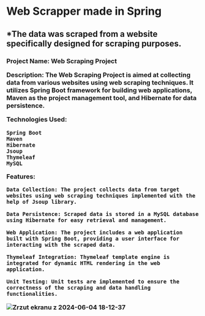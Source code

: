<h1>Web Scrapper made in Spring</h1>
<h2>*The data was scraped from a website specifically designed for scraping purposes.</h2>
<h3>Project Name: Web Scraping Project

Description:
The Web Scraping Project is aimed at collecting data from various websites using web scraping techniques. It utilizes Spring Boot framework for building web applications, Maven as the project management tool, and Hibernate for data persistence.

Technologies Used:

    Spring Boot
    Maven
    Hibernate
    Jsoup
    Thymeleaf
    MySQL
    
Features:

    Data Collection: The project collects data from target websites using web scraping techniques implemented with the help of Jsoup library.
    
    Data Persistence: Scraped data is stored in a MySQL database using Hibernate for easy retrieval and management.
    
    Web Application: The project includes a web application built with Spring Boot, providing a user interface for interacting with the scraped data.
    
    Thymeleaf Integration: Thymeleaf template engine is integrated for dynamic HTML rendering in the web application.
    
    Unit Testing: Unit tests are implemented to ensure the correctness of the scraping and data handling functionalities.
    
    
![Zrzut ekranu z 2024-06-04 18-12-37](https://github.com/Grodelek/Web-Scrapper-Spring/assets/98063447/1636a576-ee07-480f-8637-d8324f4280d6)
